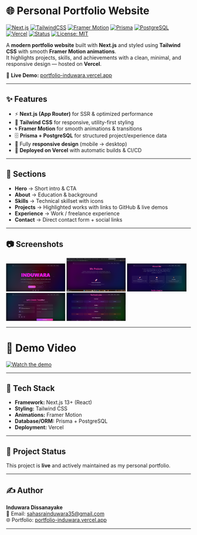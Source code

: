 # 🌐 Personal Portfolio Website

<div align="left">

[![Next.js](https://img.shields.io/badge/Next.js-13+-000000?logo=nextdotjs&logoColor=white)](https://nextjs.org/)
[![TailwindCSS](https://img.shields.io/badge/TailwindCSS-3.x-38B2AC?logo=tailwindcss&logoColor=white)](https://tailwindcss.com/)
[![Framer Motion](https://img.shields.io/badge/Framer%20Motion-Animation-0055FF?logo=framer&logoColor=white)](https://www.framer.com/motion/)
[![Prisma](https://img.shields.io/badge/Prisma-ORM-2D3748?logo=prisma&logoColor=white)](https://www.prisma.io/)
[![PostgreSQL](https://img.shields.io/badge/PostgreSQL-DB-336791?logo=postgresql&logoColor=white)](https://www.postgresql.org/)
[![Vercel](https://img.shields.io/badge/Hosted%20on-Vercel-black?logo=vercel&logoColor=white)](https://vercel.com/)
[![Status](https://img.shields.io/badge/Status-Live%20Project-brightgreen)](https://portfolio-induwara.vercel.app/)
[![License: MIT](https://img.shields.io/badge/License-MIT-green.svg)](LICENSE)

</div>

A **modern portfolio website** built with **Next.js** and styled using **Tailwind CSS** with smooth **Framer Motion animations**.  
It highlights projects, skills, and achievements with a clean, minimal, and responsive design — hosted on **Vercel**.

🔗 **Live Demo:** [portfolio-induwara.vercel.app](https://portfolio-induwara.vercel.app/)

---

## ✨ Features

- ⚡ **Next.js (App Router)** for SSR & optimized performance  
- 🎨 **Tailwind CSS** for responsive, utility-first styling  
- 🌀 **Framer Motion** for smooth animations & transitions  
- 🗄️ **Prisma + PostgreSQL** for structured project/experience data  
- 📱 Fully **responsive design** (mobile → desktop)  
- 🚀 **Deployed on Vercel** with automatic builds & CI/CD  

---

## 📂 Sections

- **Hero** → Short intro & CTA  
- **About** → Education & background  
- **Skills** → Technical skillset with icons  
- **Projects** → Highlighted works with links to GitHub & live demos  
- **Experience** → Work / freelance experience  
- **Contact** → Direct contact form + social links  

---

## 📷 Screenshots

<p align="left">
  <img src="assets/screenshots/home.png" width="32%">
  <img src="assets/screenshots/projects.png" width="32%">
  <img src="assets/screenshots/about.png" width="32%">
   <img src="assets/screenshots/contact.png" width="32%">
  <img src="assets/screenshots/technologies.png" width="32%">
</p>

---

# 🎥 Demo Video

[![Watch the demo](assets/screenshots/demo_preview.gif)](https://youtu.be/VPIRUsDEv3Q)

---

## 🧱 Tech Stack

- **Framework:** Next.js 13+ (React)  
- **Styling:** Tailwind CSS  
- **Animations:** Framer Motion  
- **Database/ORM:** Prisma + PostgreSQL  
- **Deployment:** Vercel  

---

## 📌 Project Status
This project is **live** and actively maintained as my personal portfolio.  

---

## ✍️ Author
**Induwara Dissanayake**  
📧 Email: sahasrainduwara35@gmail.com  
🌐 Portfolio: [portfolio-induwara.vercel.app](https://portfolio-induwara.vercel.app/)  
 

---
